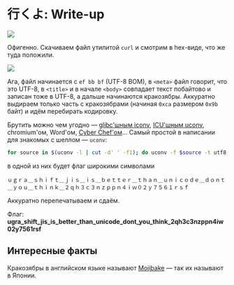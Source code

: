 # 行くよ: Write-up

![](./writeup/mojibake.png)

Офигенно. Скачиваем файл утилитой `curl` и смотрим в hex-виде, что же туда положили.

![](./writeup/hexdump.png)

Ага, файл начинается с `ef bb bf` (UTF-8 BOM), в `<meta>` файл говорит, что это UTF-8, в `<title>` и в начале `<body>` совпадает текст побайтово и записан тоже в UTF-8, а дальше начинаются кракозябры. Аккуратно выдираем только часть с кракозябрами (начиная `0xca` размером `0x9b` байт) и идём перебирать кодировку.

Брутить можно чем угодно — [glibc'шным iconv](https://www.gnu.org/software/libc/manual/html_node/glibc-iconv-Implementation.html), [ICU'шным uconv](http://www.uconv.com/), chromium'ом, Word'ом, [Cyber Chef'ом](https://gchq.github.io/CyberChef/)... Самый простой в написании для знакомых с шеллом — `uconv`:

```bash
for source in $(uconv -l | cut -d' ' -f1); do uconv -f $source -t utf8 /tmp/mojibake 2>/dev/null; echo; done | less
```

в одной из них будет флаг широкими символами

```
ｕｇｒａ＿ｓｈｉｆｔ＿ｊｉｓ＿ｉｓ＿ｂｅｔｔｅｒ＿ｔｈａｎ＿ｕｎｉｃｏｄｅ＿ｄｏｎｔ＿ｙｏｕ＿ｔｈｉｎｋ＿２ｑｈ３ｃ３ｎｚｐｐｎ４ｉｗ０２ｙ７５６１ｒｓｆ
```

Аккуратно перепечатываем и сдаём.

Флаг: **ugra_shift_jis_is_better_than_unicode_dont_you_think_2qh3c3nzppn4iw02y7561rsf**

## Интересные факты

Кракозябры в английском языке называют [Mojibake](https://en.wikipedia.org/wiki/Mojibake) — так их называют в Японии.
